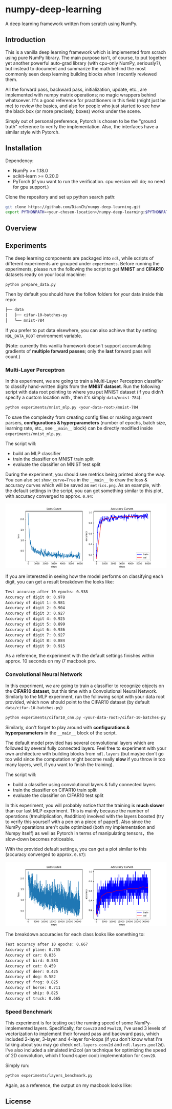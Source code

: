 # numpy-deep-learning

A deep learning framework written from scratch using NumPy.

## Introduction

This is a vanilla deep learning framework which is implemented from scrach using pure NumPy library. The main purpose isn't, of course, to put together yet another powerful auto-grad library (with cpu-only NumPy, seriously?), but instead to document and summarize the math behind the most commonly seen deep learning building blocks when I recently reviewed them.

All the forward pass, backward pass, initialization, update, etc., are implemented with numpy matrix operations; no magic wrappers behind whatsoever. It's a good reference for practitioners in this field (might just be me) to review the basics, and also for people who just started to see how the black box (or more precisely, boxes) works under the scene.

Simply out of personal preference, Pytorch is chosen to be the "ground truth" reference to verify the implementation. Also, the interfaces have a similar style with Pytorch.

## Installation

Dependency:

- NumPy >= 1.18.0
- scikit-learn >= 0.20.0
- PyTorch (if you want to run the verification. cpu version will do; no need for gpu support.)

Clone the repository and set up python search path:

```bash
git clone https://github.com/DianCh/numpy-deep-learning.git
export PYTHONPATH=<your-chosen-location>/numpy-deep-learning:$PYTHONPATH
```

## Overview

## Experiments

The deep learning components are packaged into `ndl`, while scripts of different experiments are grouped under `experiments`. Before running the experiments, please run the following the script to get **MNIST** and **CIFAR10** datasets ready on your local machine:

```bash
python prepare_data.py
```

Then by default you should have the follow folders for your data inside this repo:

```bash
├── data
│   ├── cifar-10-batches-py
│   └── mnist-784
```

If you prefer to put data elsewhere, you can also achieve that by setting `NDL_DATA_ROOT` environment variable.

(Note: currently this vanilla framework doesn't support accumulating gradients of **multiple forward passes**; only the **last** forward pass will count.)

### Multi-Layer Perceptron

In this experiment, we are going to train a Multi-Layer Perceptron classifier to classify hand-written digits from the **MNIST dataset**. Run the following script with data root pointing to where you put MNIST dataset (if you didn't specify a custom location with , then it's simply `data/mnist-784`):

```bash
python experiments/mnist_mlp.py <your-data-root>/mnist-784
```

To save the complexity from creating config files or making argument parsers, **configurations & hyperparameters** (number of epochs, batch size, learning rate, etc., see `__main__` block) can be directly modified inside `experiments/mnist_mlp.py`.

The script will:

- build an MLP classifier
- train the classifier on MNIST train split
- evaluate the classifier on MNIST test split

During the experiment, you should see metrics being printed along the way. You can also set `show_curve=True` in the `__main__` to draw the loss & accuracy curves which will be saved as `metrics.png`. As an example, with the default settings in the script, you can get something similar to this plot, with accuracy converged to approx. `0.94`:

![mlp example metrics](examples/mnist_mlp_metrics.png "MLP example metrics")

If you are interested in seeing how the model performs on classifying each digit, you can get a result breakdown the looks like:

```bash
Test accuracy after 10 epochs: 0.938
Accuracy of digit 0: 0.978
Accuracy of digit 1: 0.981
Accuracy of digit 2: 0.904
Accuracy of digit 3: 0.927
Accuracy of digit 4: 0.925
Accuracy of digit 5: 0.899
Accuracy of digit 6: 0.936
Accuracy of digit 7: 0.927
Accuracy of digit 8: 0.884
Accuracy of digit 9: 0.915
```

As a reference, the experiment with the default settings finishes within approx. 10 seconds on my i7 macbook pro.

### Convolutional Neural Network

In this experiment, we are going to train a classifier to recognize objects on the **CIFAR10 dataset**, but this time with a Convolutional Neural Network. Similarly to the MLP experiment, run the following script with your data root provided, which now should point to the CIFAR10 dataset (by default `data/cifar-10-batches-py`):

```bash
python experiments/cifar10_cnn.py <your-data-root>/cifar-10-batches-py
```

Similarly, don't forget to play around with **configurations & hyperparameters** in the `__main__` block of the script.

The default model provided has several convolutional layers which are followed by several fully connected layers. Feel free to experiment with your own architecture with building blocks from `ndl.layers` (but maybe don't go too wild since the computation might become really **slow** if you throw in too many layers, well, if you want to finish the training).

The script will:

- build a classifier using convolutional layers & fully connected layers
- train the classifier on CIFAR10 train split
- evaluate the classifier on CIFAR10 test split

In this experiment, you will probably notice that the training is **much slower** than our last MLP experiment. This is mainly because the number of operations (#multiplication, #addition) involved with the layers boosted (try to verify this yourself with a pen on a piece of paper!). Also since the NumPy operations aren't quite optimized (both my implementation and Numpy itself) as well as Pytorch in terms of manipulating tensors，the slow-down becomes noticeable.

With the provided default settings, you can get a plot similar to this (accuracy converged to approx. `0.67`):

![cnn example metrics](examples/cifar10_cnn_metrics.png "CNN example metrics")

The breakdown accuracies for each class looks like something to:

```bash
Test accuracy after 10 epochs: 0.667
Accuracy of plane: 0.755
Accuracy of car: 0.836
Accuracy of bird: 0.583
Accuracy of cat: 0.459
Accuracy of deer: 0.425
Accuracy of dog: 0.582
Accuracy of frog: 0.825
Accuracy of horse: 0.711
Accuracy of ship: 0.825
Accuracy of truck: 0.665
```

### Speed Benchmark

This experiment is for testing out the running speed of some NumPy-implemented layers. Specifically, for `Conv2D` and `Pool2D`, I've used 3 levels of vectorization to implement their forward pass and backward pass, which included 2-layer, 3-layer and 4-layer for-loops (if you don't know what I'm talking about you may go check `ndl.layers.conv2d` and `ndl.layers.pool2d`). I've also included a simulated im2col (an technique for optimizing the speed of 2D convolution, which I found super cool) implementation for `Conv2D`.

Simply run:

```bash
python experiments/layers_benchmark.py
```

Again, as a reference, the output on my macbook looks like:



## License
